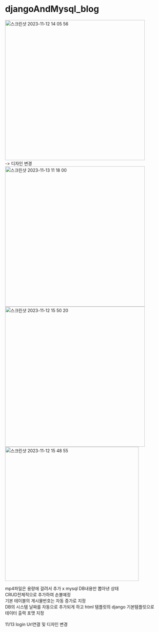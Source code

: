 # djangoAndMysql_blog
<img width="458" alt="스크린샷 2023-11-12 14 05 56" src="https://github.com/wngh1212/djangoAndMysql_blog/assets/88926634/17186ee1-e77b-4454-aaab-00b028037f8e">
<br> -> 디자인 변경 <br>
<img width="458" alt="스크린샷 2023-11-13 11 18 00" src="https://github.com/wngh1212/djangoAndMysql_blog/assets/88926634/79314096-91e8-4ef8-bbe1-74590e2d1ece">
<br>
<img width="458" alt="스크린샷 2023-11-12 15 50 20" src="https://github.com/wngh1212/djangoAndMysql_blog/assets/88926634/bbd4b4ae-f48d-43c4-84b5-f03a27ad6c25">
<img width="438" alt="스크린샷 2023-11-12 15 48 55" src="https://github.com/wngh1212/djangoAndMysql_blog/assets/88926634/dfb66436-1b3b-48a5-9e1b-412ab7d4ef10"><br>

mp4파일은 용량에 걸려서 추가 x
mysql DB내용만 뽑아낸 상태
<br>CRUD전체적으로 추가하여 손볼예정
<br>기본 테이블의 게시물번호는 자동 증가로 지정
<br>DB의 시스템 날짜를 자동으로 추가되게 하고 html 템플릿의 django 기본템플릿으로 테이터 출력 포맷 지정
<br>
<br>
11/13 login Url연결 및 디자인 변경
